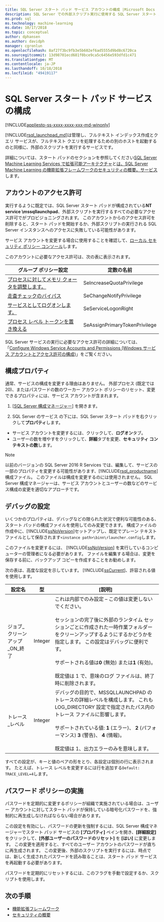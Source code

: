 ```yaml
---
title: SQL Server スタート パッド サービス アカウントの構成 |Microsoft Docs
description: SQL Server での外部スクリプト実行に使用する SQL Server スタート パッド サービス アカウントを変更する方法。
ms.prod: sql
ms.technology: machine-learning
ms.date: 10/17/2018
ms.topic: conceptual
author: dphansen
ms.author: davidph
manager: cgronlun
ms.openlocfilehash: 8af27f3bc9fb3e5b602ef6ad5555d9bd8c6720ca
ms.sourcegitcommit: 13d98701ecd681f0bce9ca5c6456e593dfd1c471
ms.translationtype: MT
ms.contentlocale: ja-JP
ms.lasthandoff: 10/18/2018
ms.locfileid: "49419117"
---
```

# <a name="sql-server-launchpad-service-configuration"></a>SQL Server スタート パッド サービスの構成
[!INCLUDE[appliesto-ss-xxxx-xxxx-xxx-md-winonly](../../includes/appliesto-ss-xxxx-xxxx-xxx-md-winonly.md)]

[!INCLUDE[rsql_launchpad_md](../../includes/rsql-launchpad-md.md)]は管理し、フルテキスト インデックス作成とクエリ サービスが、フルテキスト クエリを処理するための別のホストを起動するのと同様に、外部のスクリプトを実行するサービスです。

詳細については、スタート パッドのセクションを参照してください[SQL Server Machine Learning Services で拡張可能アーキテクチャ](../../advanced-analytics/concepts/extensibility-framework.md#launchpad)と[は、SQL Server Machine Learning の機能拡張フレームワークのセキュリティの概要。サービス](../../advanced-analytics/concepts/security.md#launchpad)します。

## <a name="account-permissions"></a>アカウントのアクセス許可

実行するように既定では、SQL Server スタート パッドが構成されている**NT service \mssqllaunchpad**、外部スクリプトを実行するすべての必要なアクセス許可でがプロビジョニングされます。 このアカウントからのアクセス許可を削除すると、スタート パッドを開始するか、外部スクリプトの実行される SQL Server インスタンスへのアクセスに失敗している可能性があります。

サービス アカウントを変更する場合に使用することを確認して、[ローカル セキュリティ ポリシー コンソール](https://docs.microsoft.com/windows/security/threat-protection/security-policy-settings/how-to-configure-security-policy-settings)します。

このアカウントに必要なアクセス許可は、次の表に表示されます。

| グループ ポリシー設定 | 定数の名前 |
|----------------------|---------------|
| [プロセスに対してメモリ クォータを調整します。](https://docs.microsoft.com/windows/security/threat-protection/security-policy-settings/adjust-memory-quotas-for-a-process) | SeIncreaseQuotaPrivilege | 
| [走査チェックのバイパス](https://docs.microsoft.com/windows/security/threat-protection/security-policy-settings/bypass-traverse-checking) | SeChangeNotifyPrivilege | 
| [サービスとしてログオンします。](https://docs.microsoft.com/windows/security/threat-protection/security-policy-settings/log-on-as-a-service) | SeServiceLogonRight | 
| [プロセス レベル トークンを置き換える](https://docs.microsoft.com/windows/security/threat-protection/security-policy-settings/replace-a-process-level-token) | SeAssignPrimaryTokenPrivilege | 

SQL Server サービスの実行に必要なアクセス許可の詳細については、「[Configure Windows Service Accounts and Permissions (Windows サービス アカウントとアクセス許可の構成)](../../database-engine/configure-windows/configure-windows-service-accounts-and-permissions.md)」をご覧ください。

<a name="bkmk_ChangingConfig"></a> 

## <a name="configuration-properties"></a>構成プロパティ

通常、サービスの構成を変更する理由はありません。 外部プロセス (既定では 20)、またはパスワードの数のワーカー アカウント ポリシーのリセット、変更できるプロパティには、サービス アカウントが含まれます。

1. [[SQL Server 構成マネージャー](../../relational-databases/sql-server-configuration-manager.md)] を開きます。

2. SQL Server のサービス の下には、SQL Server スタート パッドを右クリックして**プロパティ**します。
  + サービス アカウントを変更するには、クリックして、**ログオン**タブ。
  + ユーザーの数を増やすをクリックして、**詳細**タブを変更、**セキュリティ コンテキストの数**します。

> [!Note]
> 以前のバージョンの SQL Server 2016 R Services では、編集して、サービスの一部のプロパティを変更する可能性があります、[!INCLUDE[rsql_productname](../../includes/rsql-productname-md.md)]構成ファイル。 このファイルは構成を変更するのには使用されません。 SQL Server 構成マネージャーは、サービス アカウントとユーザーの数などのサービス構成の変更を適切なアプローチです。

## <a name="debug-settings"></a>デバッグの設定

いくつかのプロパティは、デバッグなどの限られた状況で便利な可能性のある、スタート パッドの構成ファイルを使用してのみ変更できます。 構成ファイルの作成中に、[!INCLUDE[ssNoVersion](../../includes/ssnoversion-md.md)]セットアップし、既定でプレーン テキスト ファイルとして保存されます`<instance path>\binn\rlauncher.config`します。

このファイルを変更するには、 [!INCLUDE[ssNoVersion](../../includes/ssnoversion-md.md)] を実行しているコンピューターの管理者になる必要があります。 ファイルを編集する場合は、変更を保存する前に、バックアップ コピーを作成することをお勧めします。

次の表は、高度な設定を示しています。 [!INCLUDE[ssCurrent](../../includes/sscurrent-md.md)]、許容される値を使用します。

|**設定名**|**型**|**[説明]**|
|----|----|----|
|ジョブ\_クリーンアップ\_ON\_終了|Integer |これは内部でのみ設定 – この値は変更しないでください。 </br></br>セッションの完了後に外部のランタイム セッションごとに作成された一時作業フォルダーをクリーンアップするようにするかどうかを指定します。 この設定はデバッグに便利です。 </br></br>サポートされる値は**0** (無効) または**1** (有効)。 </br></br>既定値は 1 で、意味のログ ファイルは、終了時に削除されます。|
|トレース\_レベル|Integer |デバッグの目的で、MSSQLLAUNCHPAD のトレースの詳細レベルを構成します。 これも LOG_DIRECTORY 設定で指定されたパス内のトレース ファイルに影響します。 </br></br>サポートされている値: **1** (エラー)、 **2** (パフォーマンス) **3** (警告)、 **4** (情報)。 </br></br>既定値は 1、出力エラーのみを意味します。|

すべての設定が、キーと値のペアの形をとり、各設定は個別の行に表示されます。 たとえば、トレース レベルを変更するには行を追加する`Default: TRACE_LEVEL=4`します。

## <a name="enforcing-password-policy"></a>パスワード ポリシーの実施

パスワードを定期的に変更するポリシーが組織で実施されている場合は、ユーザー アカウントに対してスタート パッドが保持している暗号化パスワードを、強制的に再生成しなければならない場合があります。

この設定を有効にし、パスワードの更新を強制するには、SQL Server 構成マネージャーでスタート パッド サービスの **[プロパティ]** ペインを開き、**[詳細設定]** をクリックして、**[外部ユーザーのパスワードのリセット]** を **[はい]** に変更します。 この変更を適用すると、すべてのユーザー アカウントのパスワードが直ちに再生成されます。 この変更後、外部のスクリプトを実行するには、時点では、新しく生成されたパスワードを読み取ることは、スタート パッド サービスを再起動する必要があります。

パスワードを定期的にリセットするには、このフラグを手動で設定するか、スクリプトを使用します。

## <a name="next-steps"></a>次の手順

+ [機能拡張フレームワーク](../concepts/extensibility-framework.md)
+ [セキュリティの概要](../concepts/security.md)
